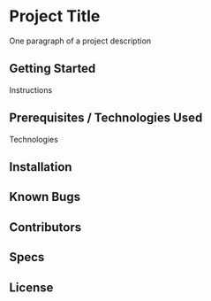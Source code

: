 # Project Title

One paragraph of a project description

## Getting Started

Instructions

## Prerequisites / Technologies Used

Technologies

## Installation

## Known Bugs

## Contributors

## Specs

## License
